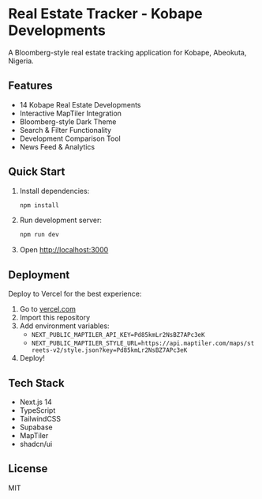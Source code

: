 ﻿# Real Estate Tracker - Kobape Developments

A Bloomberg-style real estate tracking application for Kobape, Abeokuta, Nigeria.

## Features

- 14 Kobape Real Estate Developments
- Interactive MapTiler Integration
- Bloomberg-style Dark Theme
- Search & Filter Functionality
- Development Comparison Tool
- News Feed & Analytics

## Quick Start

1. Install dependencies:
   ```bash
   npm install
   ```

2. Run development server:
   ```bash
   npm run dev
   ```

3. Open [http://localhost:3000](http://localhost:3000)

## Deployment

Deploy to Vercel for the best experience:

1. Go to [vercel.com](https://vercel.com)
2. Import this repository
3. Add environment variables:
   - `NEXT_PUBLIC_MAPTILER_API_KEY=Pd85kmLr2NsBZ7APc3eK`
   - `NEXT_PUBLIC_MAPTILER_STYLE_URL=https://api.maptiler.com/maps/streets-v2/style.json?key=Pd85kmLr2NsBZ7APc3eK`
4. Deploy!

## Tech Stack

- Next.js 14
- TypeScript
- TailwindCSS
- Supabase
- MapTiler
- shadcn/ui

## License

MIT
